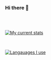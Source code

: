 ### Hi there 👋

<!--
**barnit88/barnit88** is a ✨ _special_ ✨ repository because its `README.md` (this file) appears on your GitHub profile.

Here are some ideas to get you started:

- 🔭 I’m currently working on ...
- 🌱 I’m currently learning ...
- 👯 I’m looking to collaborate on ...
- 🤔 I’m looking for help with ...
- 💬 Ask me about ...
- 📫 How to reach me: ...
- 😄 Pronouns: ...
- ⚡ Fun fact: ...
-->

<br><br/>

<a href="https://github.com/barnit88">
  <img align="center" src="https://github-readme-stats.vercel.app/api?username=barnit88&count_private=true&custom_title=My%20Current%20Stats&bg_color=30,e96443,904e95&title_color=fff&text_color=fff&icon_color=fff&card_width=1800&layout=compact&hide=contribs,issues,prs&show_icons=true" alt="My current stats" />
</a>

<br/><br/>
<a href="https://github.com/zaagan">
  <img align="center" src="https://github-readme-stats.vercel.app/api/top-langs/?username=barnit88&layout=compact&theme=radical&custom_title=What%20I%20play%20with%20these%20days&langs_count=10" alt="Langauages I use" />
</a>

<!-- ![GitHub Stats](https://github-readme-stats.vercel.app/api?username=barnit88&theme=radical) -->

